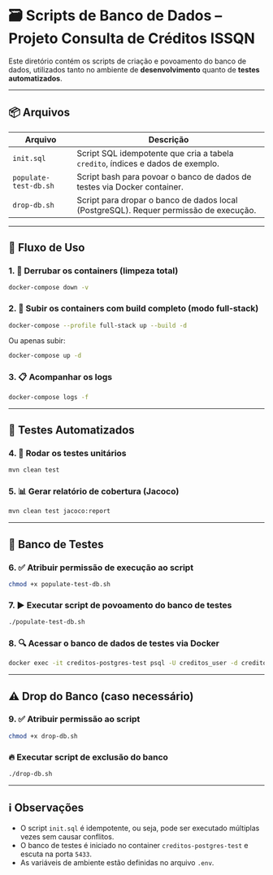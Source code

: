 # 🗃️ Scripts de Banco de Dados – Projeto Consulta de Créditos ISSQN

Este diretório contém os scripts de criação e povoamento do banco de dados, utilizados tanto no ambiente de **desenvolvimento** quanto de **testes automatizados**.

---

## 📦 Arquivos

| Arquivo                | Descrição                                                                          |
|------------------------|--------------------------------------------------------------------------------------|
| `init.sql`             | Script SQL idempotente que cria a tabela `credito`, índices e dados de exemplo.     |
| `populate-test-db.sh`  | Script bash para povoar o banco de dados de testes via Docker container.            |
| `drop-db.sh`           | Script para dropar o banco de dados local (PostgreSQL). Requer permissão de execução.|

---

## 🚀 Fluxo de Uso

### 1. 🔽 Derrubar os containers (limpeza total)

```bash
docker-compose down -v
```

### 2. 📜 Subir os containers com build completo (modo full-stack)

```bash
docker-compose --profile full-stack up --build -d
```
Ou apenas subir:

```bash
docker-compose up -d
```

### 3. 📋 Acompanhar os logs

```bash
docker-compose logs -f
```

---

## 🧪 Testes Automatizados

### 4. 🧼 Rodar os testes unitários

```bash
mvn clean test
```

### 5. 📊 Gerar relatório de cobertura (Jacoco)

```bash
mvn clean test jacoco:report
```

---

## 🧪 Banco de Testes

### 6. ✅ Atribuir permissão de execução ao script

```bash
chmod +x populate-test-db.sh
```

### 7. ▶️ Executar script de povoamento do banco de testes

```bash
./populate-test-db.sh
```

### 8. 🔍 Acessar o banco de dados de testes via Docker

```bash
docker exec -it creditos-postgres-test psql -U creditos_user -d creditos_db_test
```

---

## ⚠️ Drop do Banco (caso necessário)

### 9. ✅ Atribuir permissão ao script

```bash
chmod +x drop-db.sh
```

### 🔥 Executar script de exclusão do banco

```bash
./drop-db.sh
```

---

## ℹ️ Observações

- O script `init.sql` é idempotente, ou seja, pode ser executado múltiplas vezes sem causar conflitos.
- O banco de testes é iniciado no container `creditos-postgres-test` e escuta na porta `5433`.
- As variáveis de ambiente estão definidas no arquivo `.env`.
